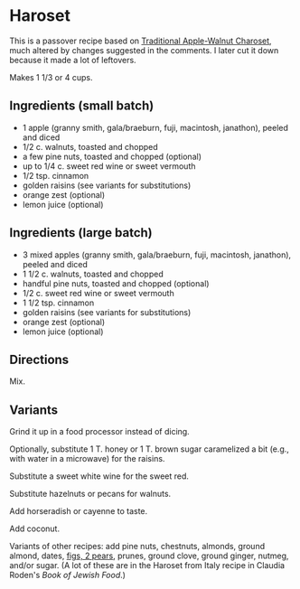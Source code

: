 # Haroset

This is a passover recipe based on [Traditional Apple-Walnut Charoset](http://www.epicurious.com/recipes/food/views/traditional-apple-walnut-charoset-234298), much altered by changes suggested in the comments.  I later cut it down because it made a lot of leftovers.

Makes 1 1/3 or 4 cups.

## Ingredients (small batch)

* 1 apple (granny smith, gala/braeburn, fuji, macintosh, janathon), peeled and diced
* 1/2 c. walnuts, toasted and chopped
* a few pine nuts, toasted and chopped (optional)
* up to 1/4 c. sweet red wine or sweet vermouth
* 1/2 tsp. cinnamon
* golden raisins (see variants for substitutions)
* orange zest (optional)
* lemon juice (optional)

## Ingredients (large batch)

* 3 mixed apples (granny smith, gala/braeburn, fuji, macintosh, janathon), peeled and diced
* 1 1/2 c. walnuts, toasted and chopped
* handful pine nuts, toasted and chopped (optional)
* 1/2 c. sweet red wine or sweet vermouth
* 1 1/2 tsp. cinnamon
* golden raisins (see variants for substitutions)
* orange zest (optional)
* lemon juice (optional)

## Directions

Mix.

## Variants

Grind it up in a food processor instead of dicing.

Optionally, substitute 1 T. honey or 1 T. brown sugar caramelized a bit (e.g., with water in a microwave) for the raisins.

Substitute a sweet white wine for the sweet red.

Substitute hazelnuts or pecans for walnuts.

Add horseradish or cayenne to taste.

Add coconut.

Variants of other recipes: add pine nuts, chestnuts, almonds, ground almond, dates, [figs, 2 pears](https://cooking.nytimes.com/recipes/12346-pear-haroseth-with-pecans-and-figs), prunes, ground clove, ground ginger, nutmeg, and/or sugar.  (A lot of these are in the Haroset from Italy recipe in Claudia Roden's *Book of Jewish Food*.)
